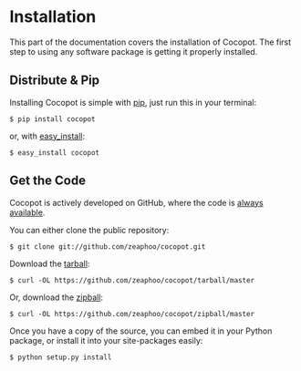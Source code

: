 # Installation


This part of the documentation covers the installation of Cocopot.
The first step to using any software package is getting it properly installed.


## Distribute & Pip


Installing Cocopot is simple with [pip](https://pip.pypa.io), just run
this in your terminal:

    $ pip install cocopot

or, with [easy_install](http://pypi.python.org/pypi/setuptools):

    $ easy_install cocopot



## Get the Code


Cocopot is actively developed on GitHub, where the code is
[always available](https://github.com/zeaphoo/cocopot).

You can either clone the public repository:

    $ git clone git://github.com/zeaphoo/cocopot.git

Download the [tarball](https://github.com/zeaphoo/cocopot/tarball/master):

    $ curl -OL https://github.com/zeaphoo/cocopot/tarball/master

Or, download the [zipball](https://github.com/zeaphoo/cocopot/zipball/master):

    $ curl -OL https://github.com/zeaphoo/cocopot/zipball/master


Once you have a copy of the source, you can embed it in your Python package,
or install it into your site-packages easily:

    $ python setup.py install
